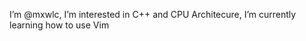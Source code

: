 I’m @mxwlc, I’m interested in C++ and CPU Architecure, I’m currently learning how to use Vim


<!---
mxwlc/mxwlc is a ✨ special ✨ repository because its `README.md` (this file) appears on your GitHub profile.
You can click the Preview link to take a look at your changes.
--->
